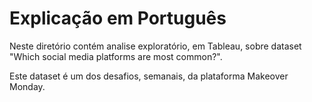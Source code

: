 # Explicação em Português

Neste diretório contém analise exploratório, em Tableau, sobre dataset "Which social media platforms are most common?".

Este dataset é um dos desafios, semanais, da plataforma Makeover Monday.
